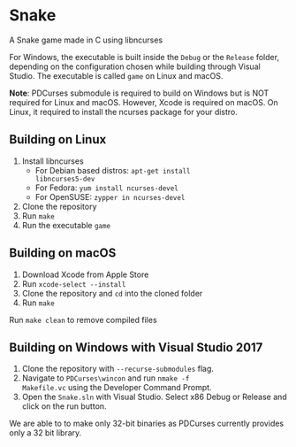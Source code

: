 # Snake
A Snake game made in C using libncurses

For Windows, the executable is built inside the <code>Debug</code> or the <code>Release</code> folder, depending on the configuration chosen while building through Visual Studio. The executable is called <code>game</code> on Linux and macOS.

**Note**: PDCurses submodule is required to build on Windows but is NOT required for Linux and macOS. However, Xcode is required on macOS. On Linux, it required to install the ncurses package for your distro.

## Building on Linux
1. Install libncurses
    - For Debian based distros: <code>apt-get install libncurses5-dev</code>
    - For Fedora: <code>yum install ncurses-devel</code>
    - For OpenSUSE: <code>zypper in ncurses-devel</code>
2. Clone the repository
3. Run <code>make</code>
4. Run the executable <code>game</code>

## Building on macOS
1. Download Xcode from Apple Store
2. Run <code>xcode-select --install</code>
3. Clone the repository and <code>cd</code> into the cloned folder
4. Run <code>make</code>

Run <code>make clean</code> to remove compiled files

## Building on Windows with Visual Studio 2017
1. Clone the repository with <code>--recurse-submodules</code> flag.
2. Navigate to <code>PDCurses\wincon</code> and run <code>nmake -f Makefile.vc</code> using the Developer Command Prompt.
3. Open the <code>Snake.sln</code> with Visual Studio. Select x86 Debug or Release and click on the run button.

We are able to to make only 32-bit binaries as PDCurses currently provides only a 32 bit library.
